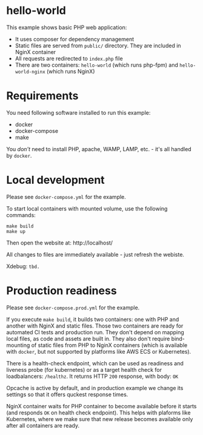 # hello-world
This example shows basic PHP web application:
 - It uses composer for dependency management
 - Static files are served from `public/` directory. They are included in NginX container
 - All requests are redirected to `index.php` file
 - There are two containers: `hello-world` (which runs php-fpm) and `hello-world-nginx` (which runs NginX)

# Requirements
You need following software installed to run this example:
 - docker
 - docker-compose
 - make

You *don't* need to install PHP, apache, WAMP, LAMP, etc. - it's all handled by `docker`.

# Local development
Please see `docker-compose.yml` for the example.

To start local containers with mounted volume, use the following commands:
```
make build
make up
```

Then open the website at: http://localhost/

All changes to files are immediately available - just refresh the webiste.

Xdebug: `tbd.`

# Production readiness
Please see `docker-compose.prod.yml` for the example.

If you execute `make build`, it builds two containers: one with PHP and another with NginX and static files.
Those two containers are ready for automated CI tests and production run. They don't depend on mapping local files, as code and assets are built in. They also don't require bind-mounting of static files from PHP to NginX containers (which is available with `docker`, but not supported by platforms like AWS ECS or Kubernetes). 

There is a health-check endpoint, which can be used as readiness and liveness probe (for kubernetes) or as a target health check for loadbalancers: `/healthz`. It returns HTTP `200` response, with body: `OK`

Opcache is active by default, and in production example we change its settings so that it offers quckest response times.

NginX container waits for PHP container to become available before it starts (and responds `OK` on health check endpoint). This helps with plaforms like Kubernetes, where we make sure that new release becomes available only after all containers are ready.